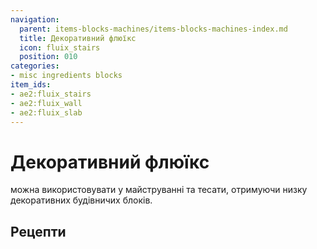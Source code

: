 ```yaml
---
navigation:
  parent: items-blocks-machines/items-blocks-machines-index.md
  title: Декоративний флюїкс
  icon: fluix_stairs
  position: 010
categories:
- misc ingredients blocks
item_ids:
- ae2:fluix_stairs
- ae2:fluix_wall
- ae2:fluix_slab
---
```


# Декоративний флюїкс

<GameScene zoom="4" background="transparent">
<ImportStructure src="../assets/assemblies/decorative_fluix.snbt" />
<IsometricCamera yaw="195" pitch="30" />
</GameScene>

<ItemLink id="fluix_block" /> можна використовувати у майструванні та тесати, отримуючи низку декоративних будівничих блоків.

## Рецепти

<Row>
  <RecipeFor id="fluix_stairs" />

  <RecipeFor id="fluix_wall" />

  <RecipeFor id="fluix_slab" />
</Row>
